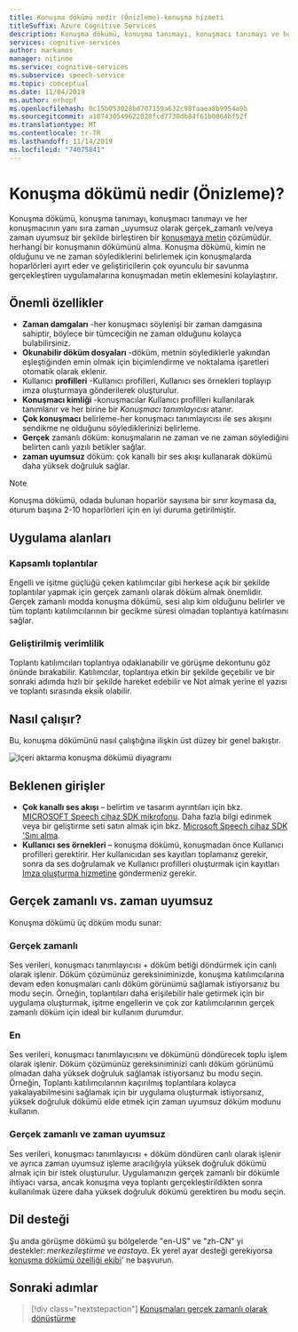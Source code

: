 ```yaml
---
title: Konuşma dökümü nedir (Önizleme)-konuşma hizmeti
titleSuffix: Azure Cognitive Services
description: Konuşma dökümü, konuşma tanımayı, konuşmacı tanımayı ve her konuşmacının gerçek zamanlı ve/veya zaman uyumsuz bir şekilde dökümünü sağlamak üzere her konuşmacı (de bilinen olarak da bilinir) birleştiren bir konuşmaya metin çözümüdür. görül.
services: cognitive-services
author: markamos
manager: nitinme
ms.service: cognitive-services
ms.subservice: speech-service
ms.topic: conceptual
ms.date: 11/04/2019
ms.author: erhopf
ms.openlocfilehash: 0c15b053028bd707159a632c98faaea8b9954a9b
ms.sourcegitcommit: a107430549622028fcd7730db84f61b0064bf52f
ms.translationtype: MT
ms.contentlocale: tr-TR
ms.lasthandoff: 11/14/2019
ms.locfileid: "74075841"
---
```

# <a name="what-is-conversation-transcription-preview"></a>Konuşma dökümü nedir (Önizleme)?

Konuşma dökümü, konuşma tanımayı, konuşmacı tanımayı ve her konuşmacının yanı sıra zaman _uyumsuz olarak gerçek_zamanlı ve/veya zaman uyumsuz bir şekilde birleştiren bir [konuşmaya metin](speech-to-text.md) çözümüdür. herhangi bir konuşmanın dökümünü alma. Konuşma dökümü, kimin ne olduğunu ve ne zaman söylediklerini belirlemek için konuşmalarda hoparlörleri ayırt eder ve geliştiricilerin çok oyunculu bir savunma gerçekleştiren uygulamalarına konuşmadan metin eklemesini kolaylaştırır.

## <a name="key-features"></a>Önemli özellikler

- **Zaman damgaları** -her konuşmacı söylenişi bir zaman damgasına sahiptir, böylece bir tümceciğin ne zaman olduğunu kolayca bulabilirsiniz.
- **Okunabilir döküm dosyaları** -döküm, metnin söylediklerle yakından eşleştiğinden emin olmak için biçimlendirme ve noktalama işaretleri otomatik olarak eklenir.
- Kullanıcı **profilleri** -Kullanıcı profilleri, Kullanıcı ses örnekleri toplayıp imza oluşturmaya gönderilerek oluşturulur.
- **Konuşmacı kimliği** -konuşmacılar Kullanıcı profilleri kullanılarak tanımlanır ve her birine bir _Konuşmacı tanımlayıcısı_ atanır.
- **Çok konuşmacı** belirleme-her konuşmacı tanımlayıcısı ile ses akışını sendikme ne olduğunu söylediklerinizi belirleme.
- **Gerçek** zamanlı döküm: konuşmaların ne zaman ve ne zaman söylediğini belirten canlı yazılı betikler sağlar.
- **zaman uyumsuz** döküm: çok kanallı bir ses akışı kullanarak dökümü daha yüksek doğruluk sağlar.

> [!NOTE]
> Konuşma dökümü, odada bulunan hoparlör sayısına bir sınır koymasa da, oturum başına 2-10 hoparlörleri için en iyi duruma getirilmiştir.

## <a name="use-cases"></a>Uygulama alanları

### <a name="inclusive-meetings"></a>Kapsamlı toplantılar

Engelli ve işitme güçlüğü çeken katılımcılar gibi herkese açık bir şekilde toplantılar yapmak için gerçek zamanlı olarak döküm almak önemlidir. Gerçek zamanlı modda konuşma dökümü, sesi alıp kim olduğunu belirler ve tüm toplantı katılımcılarının bir gecikme süresi olmadan toplantıya katılmasını sağlar.

### <a name="improved-efficiency"></a>Geliştirilmiş verimlilik

Toplantı katılımcıları toplantıya odaklanabilir ve görüşme dekontunu göz önünde bırakabilir. Katılımcılar, toplantıya etkin bir şekilde geçebilir ve bir sonraki adımda hızlı bir şekilde hareket edebilir ve Not almak yerine el yazısı ve toplantı sırasında eksik olabilir.

## <a name="how-it-works"></a>Nasıl çalışır?

Bu, konuşma dökümünü nasıl çalıştığına ilişkin üst düzey bir genel bakıştır.

![Içeri aktarma konuşma dökümü diyagramı](media/scenarios/conversation-transcription-service.png)

## <a name="expected-inputs"></a>Beklenen girişler

- **Çok kanallı ses akışı** – belirtim ve tasarım ayrıntıları için bkz. [MICROSOFT Speech cihaz SDK mikrofonu](https://aka.ms/cts/microphone). Daha fazla bilgi edinmek veya bir geliştirme seti satın almak için bkz. [Microsoft Speech cihaz SDK 'Sını alma](https://aka.ms/cts/getsdk).
- **Kullanıcı ses örnekleri** – konuşma dökümü, konuşmadan önce Kullanıcı profilleri gerektirir. Her kullanıcıdan ses kayıtları toplamanız gerekir, sonra da ses doğrulamak ve Kullanıcı profilleri oluşturmak için kayıtları [Imza oluşturma hizmetine](https://aka.ms/cts/signaturegenservice) göndermeniz gerekir.

## <a name="real-time-vs-asynchronous"></a>Gerçek zamanlı vs. zaman uyumsuz

Konuşma dökümü üç döküm modu sunar:

### <a name="real-time"></a>Gerçek zamanlı

Ses verileri, konuşmacı tanımlayıcısı + döküm betiği döndürmek için canlı olarak işlenir. Döküm çözümünüz gereksiniminizde, konuşma katılımcılarına devam eden konuşmaları canlı döküm görünümü sağlamak istiyorsanız bu modu seçin. Örneğin, toplantıları daha erişilebilir hale getirmek için bir uygulama oluşturmak, işitme engellerin ve çok zor katılımcılarının gerçek zamanlı döküm için ideal bir kullanım durumdur.

### <a name="asynchronous"></a>En

Ses verileri, konuşmacı tanımlayıcısını ve dökümünü döndürecek toplu işlem olarak işlenir. Döküm çözümünüz gereksiniminizi canlı döküm görünümü olmadan daha yüksek doğruluk sağlamak istiyorsanız bu modu seçin. Örneğin, Toplantı katılımcılarının kaçırılmış toplantılara kolayca yakalayabilmesini sağlamak için bir uygulama oluşturmak istiyorsanız, yüksek doğruluk dökümü elde etmek için zaman uyumsuz döküm modunu kullanın.

### <a name="real-time-plus-asynchronous"></a>Gerçek zamanlı ve zaman uyumsuz

Ses verileri, konuşmacı tanımlayıcısı + döküm döndüren canlı olarak işlenir ve ayrıca zaman uyumsuz işleme aracılığıyla yüksek doğruluk dökümü almak için bir istek oluşturulur. Uygulamanızın gerçek zamanlı bir dökümle ihtiyacı varsa, ancak konuşma veya toplantı gerçekleştirildikten sonra kullanılmak üzere daha yüksek doğruluk dökümü gerektiren bu modu seçin.

## <a name="language-support"></a>Dil desteği

Şu anda görüşme dökümü şu bölgelerde "en-US" ve "zh-CN" yi destekler: *merkezileştirme* ve *eastaya*. Ek yerel ayar desteği gerekiyorsa [konuşma dökümü özelliği ekibi](mailto:CTSFeatureCrew@microsoft.com)' ne başvurun.

## <a name="next-steps"></a>Sonraki adımlar

> [!div class="nextstepaction"]
> [Konuşmaları gerçek zamanlı olarak dönüştürme](how-to-use-conversation-transcription-service.md)
